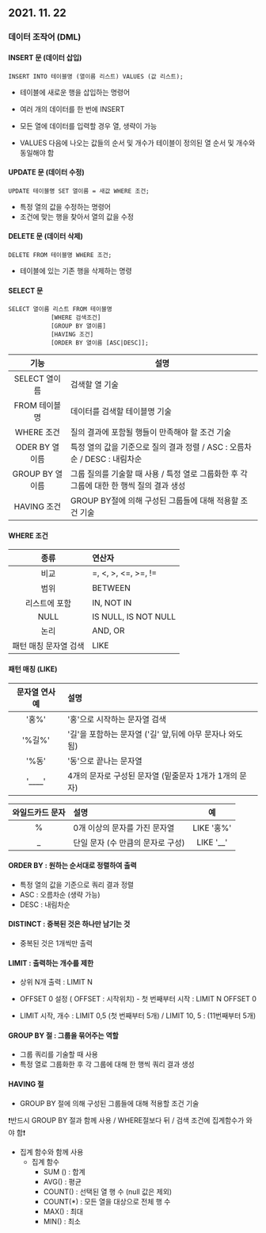 ## 2021. 11. 22

### 데이터 조작어 (DML)

#### INSERT 문 (데이터 삽입)

```mysql
INSERT INTO 테이블명 (열이름 리스트) VALUES (값 리스트);
```

- 테이블에 새로운 행을 삽입하는 명령어

- 여러 개의 데이터를 한 번에 INSERT
- 모든 열에 데이터를 입력할 경우 열, 생략이 가능
- VALUES 다음에 나오는 값들의 순서 및 개수가 테이블이 정의된 열 순서 및 개수와 동일해야 함



#### UPDATE 문 (데이터 수정)

```mysql
UPDATE 테이블명 SET 열이름 = 새값 WHERE 조건;
```

- 특정 열의 값을 수정하는 명령어
- 조건에 맞는 행을 찾아서 열의 값을 수정



#### DELETE 문 (데이터 삭제)

```mysql
DELETE FROM 테이블명 WHERE 조건;
```

- 테이블에 있는 기존 행을 삭제하는 명령



#### SELECT 문

```mysql
SELECT 열이름 리스트 FROM 테이블명
			[WHERE 검색조건]
			[GROUP BY 열이름]
			[HAVING 조건]
			[ORDER BY 열이름 [ASC|DESC]];
```

|      기능       | 설명                                                         |
| :-------------: | ------------------------------------------------------------ |
|  SELECT 열이름  | 검색할 열 기술                                               |
|  FROM 테이블명  | 데이터를 검색할 테이블명 기술                                |
|   WHERE 조건    | 질의 결과에 포함될 행들이 만족해야 할 조건 기술              |
| ODER BY 열이름  | 특정 열의 값을 기준으로 질의 결과 정렬 / ASC : 오름차순 / DESC : 내림차순 |
| GROUP BY 열이름 | 그룹 질의를 기술할 때 사용 / 특정 열로 그룹화한 후 각 그룹에 대한 한 행씩 질의 결과 생성 |
|   HAVING 조건   | GROUP BY절에 의해 구성된 그룹들에 대해 적용할 조건 기술      |



#### WHERE 조건

|         종류          | 연산자               |
| :-------------------: | :------------------- |
|         비교          | =, <, >, <=, >=, !=  |
|         범위          | BETWEEN              |
|     리스트에 포함     | IN, NOT IN           |
|         NULL          | IS NULL, IS NOT NULL |
|         논리          | AND, OR              |
| 패턴 매칭 문자열 검색 | LIKE                 |



#### 패턴 매칭 (LIKE)

| 문자열 연사 예 | 설명                                                      |
| :------------: | :-------------------------------------------------------- |
|     '홍%'      | '홍'으로 시작하는 문자열 검색                             |
|     '%길%'     | '길'을 포함하는 문자열 ('길' 앞,뒤에 아무 문자나 와도 됨) |
|     '%동'      | '동'으로 끝나는 문자열                                    |
|     '____'     | 4개의 문자로 구성된 문자열 (밑줄문자 1개가 1개의 문자)    |

| 와일드카드 문자 | 설명                              |     예     |
| :-------------: | :-------------------------------- | :--------: |
|        %        | 0개 이상의 문자를 가진 문자열     | LIKE '홍%' |
|        _        | 단일 문자 (수 만큼의 문자로 구성) | LIKE '__'  |



#### ORDER BY : 원하는 순서대로 정렬하여 출력

- 특정 열의 값을 기준으로 쿼리 결과 정렬
- ASC : 오름차순 (생략 가능)
- DESC : 내림차순



#### DISTINCT : 중복된 것은 하나만 남기는 것

- 중복된 것은 1개씩만 출력



 #### LIMIT : 출력하는 개수를 제한

- 상위 N개 출력 : LIMIT N 
- OFFSET 0 설정 ( OFFSET : 시작위치) - 첫 번째부터 시작 : LIMIT N OFFSET 0

- LIMIT 시작, 개수 : LIMIT 0,5 (첫 번째부터 5개) / LIMIT 10, 5 : (11번째부터 5개)



#### GROUP BY 절 : 그룹을 묶어주는 역할

- 그룹 쿼리를 기술할 때 사용
- 특정 열로 그룹화한 후 각 그룹에 대해 한 행씩 쿼리 결과 생성



#### HAVING 절

- GROUP BY 절에 의해 구성된 그룹들에 대해 적용할 조건 기술

❗️반드시 GROUP BY 절과 함께 사용 / WHERE절보다 뒤 / 검색 조건에 집계함수가 와야 함❗️

- 집계 함수와 함께 사용
  - 집계 함수
    - SUM () : 합계
    - AVG() : 평균
    - COUNT() : 선택된 열 행 수  (null 값은 제외)
    - COUNT(*) : 모든 열을 대상으로 전체 행 수
    - MAX() : 최대
    - MIN() : 최소